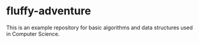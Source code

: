 # fluffy-adventure
This is an example repository for basic algorithms and data structures used in Computer Science.

